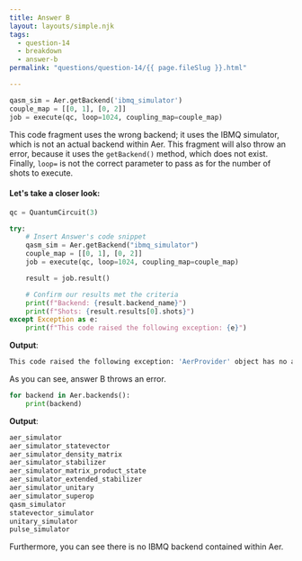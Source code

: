 ```yaml
---
title: Answer B
layout: layouts/simple.njk
tags:
  - question-14
  - breakdown
  - answer-b
permalink: "questions/question-14/{{ page.fileSlug }}.html"

---
```



```python
qasm_sim = Aer.getBackend('ibmq_simulator')
couple_map = [[0, 1], [0, 2]]
job = execute(qc, loop=1024, coupling_map=couple_map)
```
This code fragment uses the wrong backend; it uses the IBMQ simulator, which is not an actual backend within Aer.
This fragment will also throw an error, because it uses the `getBackend()` method, which does not exist.
Finally, `loop=` is not the correct parameter to pass as for the number of shots to execute.

#### Let's take a closer look:


```python
qc = QuantumCircuit(3)

try:
    # Insert Answer's code snippet
    qasm_sim = Aer.getBackend("ibmq_simulator")
    couple_map = [[0, 1], [0, 2]]
    job = execute(qc, loop=1024, coupling_map=couple_map)

    result = job.result()

    # Confirm our results met the criteria
    print(f"Backend: {result.backend_name}")
    print(f"Shots: {result.results[0].shots}")
except Exception as e:
    print(f"This code raised the following exception: {e}")
```

**Output**:
```bash
This code raised the following exception: 'AerProvider' object has no attribute 'getBackend'

```

As you can see, answer B throws an error.


```python
for backend in Aer.backends():
    print(backend)
```

**Output**:
```bash
aer_simulator
aer_simulator_statevector
aer_simulator_density_matrix
aer_simulator_stabilizer
aer_simulator_matrix_product_state
aer_simulator_extended_stabilizer
aer_simulator_unitary
aer_simulator_superop
qasm_simulator
statevector_simulator
unitary_simulator
pulse_simulator

```

Furthermore, you can see there is no IBMQ backend contained within Aer.